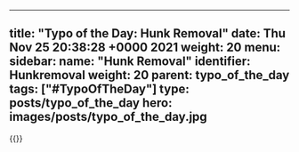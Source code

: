 
---
title: "Typo of the Day: Hunk Removal"
date: Thu Nov 25 20:38:28 +0000 2021
weight: 20
menu:
  sidebar:
    name: "Hunk Removal"
    identifier: Hunkremoval
    weight: 20
    parent: typo_of_the_day
tags: ["#TypoOfTheDay"]
type: posts/typo_of_the_day
hero: images/posts/typo_of_the_day.jpg
---


{{<tweet user="mariatta" id="1463970365277761541">}}

